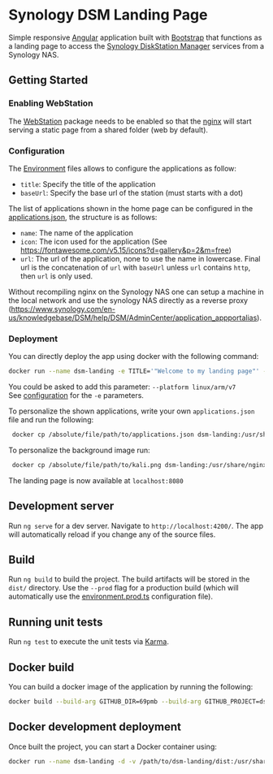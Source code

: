 # Synology DSM Landing Page

Simple responsive [Angular](https://angular.io) application built with [Bootstrap](https://getbootstrap.com/) that functions as a landing page to access the [Synology DiskStation Manager](https://www.synology.com/en-us/dsm) services from a Synology NAS.

## Getting Started

### Enabling WebStation

The [WebStation](https://www.synology.com/en-global/dsm/packages/WebStation) package needs to be enabled so that the [nginx](https://www.nginx.com/) will start serving a static page from a shared folder (web by default).

### Configuration

The [Environment](./src/environments) files allows to configure the applications as follow:

* `title`: Specify the title of the application
* `baseUrl`: Specify the base url of the station (must starts with a dot)

The list of applications shown in the home page can be configured in the [applications.json](./src/assets/applications.json), the structure is as follows:

* `name`: The name of the application
* `icon`: The icon used for the application (See https://fontawesome.com/v5.15/icons?d=gallery&p=2&m=free)
* `url`: The url of the application, none to use the name in lowercase. Final url is the concatenation of `url` with `baseUrl` unless `url` contains `http`, then `url` is only used.

Without recompiling nginx on the Synology NAS one can setup a machine in the local network and use the synology NAS directly as a reverse proxy (https://www.synology.com/en-us/knowledgebase/DSM/help/DSM/AdminCenter/application_appportalias).

### Deployment

You can directly deploy the app using docker with the following command:  
```bash
docker run --name dsm-landing -e TITLE='"Welcome to my landing page"' -e BASE_URL='".my.domain.com"' -d -p 8080:8080 -t pmb69/dsm-landing:0.1.2
```
You could be asked to add this parameter: `--platform linux/arm/v7`  
See [configuration](README.md#Configuration) for the `-e` parameters.  

To personalize the shown applications, write your own `applications.json` file and run the following:  
```bash
 docker cp /absolute/file/path/to/applications.json dsm-landing:/usr/share/nginx/html/assets
```
To personalize the background image run:  
```bash
 docker cp /absolute/file/path/to/kali.png dsm-landing:/usr/share/nginx/html/assets
```

The landing page is now available at `localhost:8080`

## Development server

Run `ng serve` for a dev server. Navigate to `http://localhost:4200/`. The app will automatically reload if you change any of the source files.

## Build

Run `ng build` to build the project. The build artifacts will be stored in the `dist/` directory. Use the `--prod` flag for a production build (which will automatically use the [environment.prod.ts](./src/environments/environment.prod.ts) configuration file).

## Running unit tests

Run `ng test` to execute the unit tests via [Karma](https://karma-runner.github.io).

## Docker build

You can build a docker image of the application by running the following:  
```bash
docker build --build-arg GITHUB_DIR=69pmb --build-arg GITHUB_PROJECT=dsm-landing --build-arg GITHUB_HASH=master -t dsm-landing https://raw.githubusercontent.com/69pmb/Deploy/master/docker/ng-build/Dockerfile
```

## Docker development deployment

Once built the project, you can start a Docker container using:
```bash
docker run --name dsm-landing -d -v /path/to/dsm-landing/dist:/usr/share/nginx/html -t pmb69/ng-nginx:0.1.1
```
